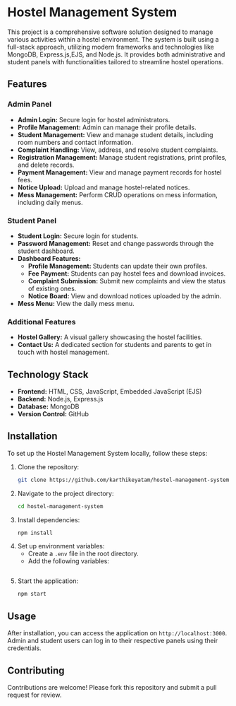 # Hostel Management System

This project is a comprehensive software solution designed to manage various activities within a hostel environment. The system is built using a full-stack approach, utilizing modern frameworks and technologies like MongoDB, Express.js,EJS, and Node.js. It provides both administrative and student panels with functionalities tailored to streamline hostel operations.

## Features

### Admin Panel
- **Admin Login:** Secure login for hostel administrators.
- **Profile Management:** Admin can manage their profile details.
- **Student Management:** View and manage student details, including room numbers and contact information.
- **Complaint Handling:** View, address, and resolve student complaints.
- **Registration Management:** Manage student registrations, print profiles, and delete records.
- **Payment Management:** View and manage payment records for hostel fees.
- **Notice Upload:** Upload and manage hostel-related notices.
- **Mess Management:** Perform CRUD operations on mess information, including daily menus.

### Student Panel
- **Student Login:** Secure login for students.
- **Password Management:** Reset and change passwords through the student dashboard.
- **Dashboard Features:**
  - **Profile Management:** Students can update their own profiles.
  - **Fee Payment:** Students can pay hostel fees and download invoices.
  - **Complaint Submission:** Submit new complaints and view the status of existing ones.
  - **Notice Board:** View and download notices uploaded by the admin.
- **Mess Menu:** View the daily mess menu.
  
### Additional Features
- **Hostel Gallery:** A visual gallery showcasing the hostel facilities.
- **Contact Us:** A dedicated section for students and parents to get in touch with hostel management.

## Technology Stack

- **Frontend:** HTML, CSS, JavaScript, Embedded JavaScript (EJS)
- **Backend:** Node.js, Express.js
- **Database:** MongoDB
- **Version Control:** GitHub

## Installation

To set up the Hostel Management System locally, follow these steps:

1. Clone the repository:
    ```bash
    git clone https://github.com/karthikeyatam/hostel-management-system.git
    ```
2. Navigate to the project directory:
    ```bash
    cd hostel-management-system
    ```
3. Install dependencies:
    ```bash
    npm install
    ```
4. Set up environment variables:
    - Create a `.env` file in the root directory.
    - Add the following variables:
    ```env
    ```
5. Start the application:
    ```bash
    npm start
    ```

## Usage

After installation, you can access the application on `http://localhost:3000`. Admin and student users can log in to their respective panels using their credentials.

## Contributing

Contributions are welcome! Please fork this repository and submit a pull request for review.

